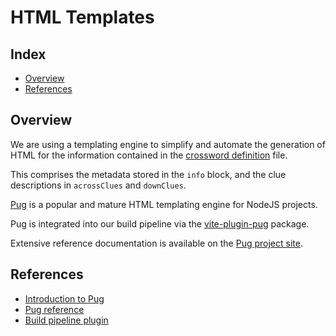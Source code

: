 # HTML Templates <!-- omit from toc -->

## Index <!-- omit from toc -->

- [Overview](#overview)
- [References](#references)

## Overview

We are using a templating engine to simplify and automate the generation of HTML for the information contained in the [crossword definition][4] file.

This comprises the metadata stored in the `info` block, and the clue descriptions in `acrossClues` and `downClues`.

[Pug][2] is a popular and mature HTML templating engine for NodeJS projects.

Pug is integrated into our build pipeline via the [vite-plugin-pug][1] package.

Extensive reference documentation is available on the [Pug project site][3].

## References

- [Introduction to Pug][2]
- [Pug reference][3]
- [Build pipeline plugin][1]

[1]: https://www.npmjs.com/package/vite-plugin-pug
[2]: https://www.sitepoint.com/a-beginners-guide-to-pug/
[3]: https://pugjs.org/api/getting-started.html
[4]: ./crossworddefinition.md
